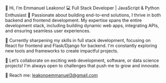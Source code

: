 👋 Hi, I'm Emmanuel Leakono!
💻 Full Stack Developer | JavaScript & Python Enthusiast
🔧 Passionate about building end-to-end solutions, I thrive in both backend and frontend development. My expertise spans the entire development stack, including building dynamic web apps, integrating APIs, and ensuring seamless user experiences.

🌱 Currently sharpening my skills in full stack development, focusing on React for frontend and Flask/Django for backend. I'm constantly exploring new tools and frameworks to create impactful projects.

🚀 Let’s collaborate on exciting web development, software, or data science projects! I'm always open to challenges that push me to grow and innovate.

📧 Reach me: leakonoemmanuel3@gmail.com
<!---
LEAKONO/LEAKONO is a ✨ special ✨ repository because its `README.md` (this file) appears on your GitHub profile.
You can click the Preview link to take a look at your changes.
--->
